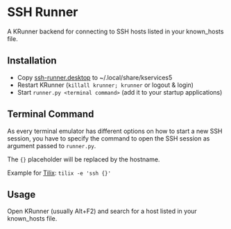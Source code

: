 # SSH Runner

A KRunner backend for connecting to SSH hosts listed in your known_hosts file.

## Installation

* Copy [ssh-runner.desktop](ssh-runner.desktop) to ~/.local/share/kservices5
* Restart KRunner (`killall krunner; krunner` or logout & login)
* Start `runner.py <terminal command>` (add it to your startup applications)

## Terminal Command

As every terminal emulator has different options on how to start a new SSH session, you have to specify the command to open the SSH session as argument passed to `runner.py`.

The `{}` placeholder will be replaced by the hostname.

Example for [Tilix](https://gnunn1.github.io/tilix-web/): `tilix -e 'ssh {}'`

## Usage

Open KRunner (usually Alt+F2) and search for a host listed in your known_hosts file.